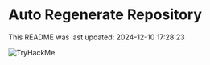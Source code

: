 # Auto Regenerate Repository

This README was last updated: 2024-12-10 17:28:23

 ![TryHackMe](https://tryhackme.com/badge/533634)